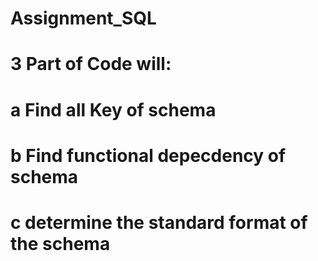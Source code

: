 # Assignment_SQL
# 3 Part of Code will: 
#  a Find all Key of schema
#  b Find functional depecdency of schema
#  c determine the standard format of the schema
